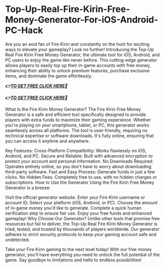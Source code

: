 # Top-Up-Real-Fire-Kirin-Free-Money-Generator-For-iOS-Android-PC-Hack

Are you an avid fan of Fire Kirin and constantly on the hunt for exciting ways to elevate your gameplay? Look no further! Introducing the Top-Up Real Fire Kirin Free Money Generator, the ultimate tool for iOS, Android, and PC users to enjoy the game like never before. This cutting-edge generator allows players to easily top up their in-game accounts with free money, enhancing their ability to unlock premium features, purchase exclusive items, and dominate the game effortlessly.

***👉[TO GET FREE CLICK HERE](https://btadeal.com/fi2r7kr/)🔶***

***👉[TO GET FREE CLICK HERE](https://btadeal.com/fi2r7kr/)🔶***


What Is the Fire Kirin Money Generator?
The Fire Kirin Free Money Generator is a safe and efficient tool specifically designed to provide players with extra funds to maximize their gaming experience. Whether you're playing on your smartphone, tablet, or PC, this generator works seamlessly across all platforms. The tool is user-friendly, requiring no technical expertise or software downloads. It's fully online, ensuring that you can access it anytime and anywhere.

Key Features:
Cross-Platform Compatibility: Works flawlessly on iOS, Android, and PC.
Secure and Reliable: Built with advanced encryption to protect your account and personal information.
No Downloads Required: Operates entirely online, so you don’t have to worry about downloading third-party software.
Fast and Easy Process: Generate funds in just a few clicks.
No Hidden Fees: Completely free to use, with no hidden charges or subscriptions.
How to Use the Generator
Using the Fire Kirin Free Money Generator is a breeze:

Visit the official generator website.
Enter your Fire Kirin username or account ID.
Select your platform (iOS, Android, or PC).
Choose the amount of in-game money you'd like to generate.
Complete a quick human verification step to ensure fair use.
Enjoy your free funds and enhanced gameplay!
Why Choose Our Generator?
Unlike other tools that promise free resources but fail to deliver, the Top-Up Real Fire Kirin Money Generator is tried, tested, and trusted by thousands of players worldwide. Our generator adheres to strict security protocols to keep your gaming account safe and undetected.

Take your Fire Kirin gaming to the next level today! With our free money generator, you’ll have everything you need to unlock the full potential of the game. Say goodbye to limitations and hello to endless possibilities!

